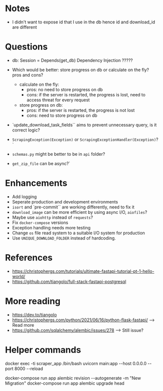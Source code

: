 
# Notes

- I didn't want to expose id that I use in the db hence id and download_id are different

# Questions
- db: Session = Depends(get_db) Dependency Injection ?????
- Which would be better: store progress on db or calculate on the fly? pros and cons?
  - calculate on the fly:
    - pros: no need to store progress on db
    - cons: if the server is restarted, the progress is lost, need to access threat for every request
  - store progress on db:
    - pros: if the server is restarted, the progress is not lost
    - cons: need to store progress on db

- `update_download_task_fields`` aims to prevent unnecessary query, is it correct logic?
- `ScrapingException(Exception)` or `ScrapingExceptionHandler(Exception)`?`
- `schemas.py` might be better to be in `api` folder?
- `get_zip_file` can be async?`


# Enhancements

- Add logging
- Seperate production and development environments
- `isort` and `pre-commit`` are working differently, need to fix it
- `download_image` can be more efficient by using async I/O, `aiofiles`?
- Maybe use `aiohttp` instead of `requests`?
- Fix `docker-compose` versions
- Exception handling needs more testing
- Change `os` file read system to a suitable I/O system for production
- Use `UNIQUE_DOWNLOAD_FOLDER` instead of hardcoding.

# References

- https://christophergs.com/tutorials/ultimate-fastapi-tutorial-pt-1-hello-world/
- https://github.com/tiangolo/full-stack-fastapi-postgresql

# More reading

- https://dev.to/tiangolo
- https://christophergs.com/python/2021/06/16/python-flask-fastapi/ --> Read more
- https://github.com/sqlalchemy/alembic/issues/278 --> Still issue?

# Helper commands

docker exec -ti scraper_app /bin/bash
uvicorn main:app --host 0.0.0.0 --port 8000 --reload

docker-compose run app alembic revision --autogenerate -m "New Migration"
docker-compose run app alembic upgrade head

